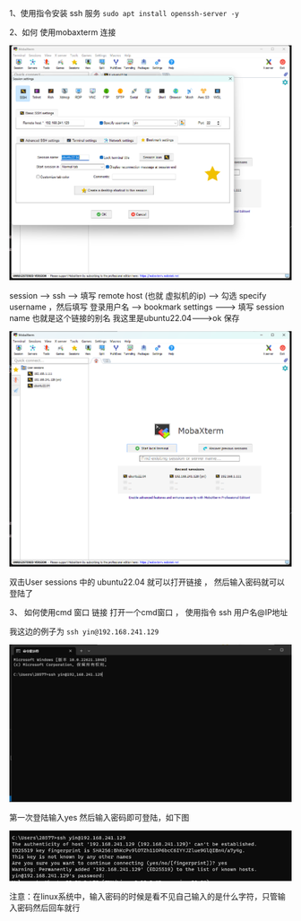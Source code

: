 1、使用指令安装 ssh 服务 
` sudo apt install openssh-server -y `

2、如何 使用mobaxterm 连接

![Alt text](image.png)

session --> ssh --> 填写 remote host (也就 虚拟机的ip) --> 勾选 specify username ，然后填写 登录用户名 --> bookmark settings ---> 填写 session name 也就是这个链接的别名 我这里是ubuntu22.04--->ok 保存

![Alt text](image-2.png)

双击User sessions 中的 ubuntu22.04 就可以打开链接 ， 然后输入密码就可以登陆了


3、 如何使用cmd 窗口 链接
打开一个cmd窗口 ， 使用指令 ssh 用户名@IP地址 

我这边的例子为 `ssh yin@192.168.241.129`

![Alt text](image-3.png)

第一次登陆输入yes 然后输入密码即可登陆，如下图

![Alt text](image-4.png)

注意：在linux系统中，输入密码的时候是看不见自己输入的是什么字符，只管输入密码然后回车就行